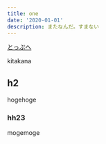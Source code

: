 ```yaml
---
title: one
date: '2020-01-01'
description: またなんだ。すまない
---
```



[とっぷへ](/)

kitakana


## h2

hogehoge

### hh23


mogemoge

<TheCountup />
